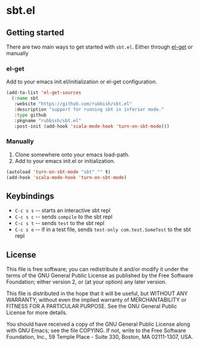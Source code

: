 # sbt.el #

## Getting started ##

There are two main ways to get started with `sbt.el`. Either through [el-get](https://github.com/dimitri/el-get) or manually

### el-get ###

Add to your emacs init.el/initialization or el-get configuration.

```lisp
(add-to-list 'el-get-sources
  (:name sbt
   :website "https://github.com/rubbish/sbt.el"
   :description "support for running sbt in inferior mode."
   :type github
   :pkgname "rubbish/sbt.el"
   :post-init (add-hook 'scala-mode-hook 'turn-on-sbt-mode)))
```

### Manually ###

  1. Clone somewhere onto your emacs load-path.
  2. Add to your emacs init.el or initialization.

```lisp
(autoload 'turn-on-sbt-mode "sbt" "" t)
(add-hook 'scala-mode-hook 'turn-on-sbt-mode)
```

## Keybindings ##

  * `C-c s s` -- starts an interactive sbt repl
  * `C-c s c` -- sends `compile` to the sbt repl
  * `C-c s t` -- sends `test` to the sbt repl
  * `C-c s o` -- if in a test file, sends `test-only com.test.SomeTest` to the sbt repl

## License ##

This file is free software; you can redistribute it and/or modify
it under the terms of the GNU General Public License as published by
the Free Software Foundation; either version 2, or (at your option)
any later version.

This file is distributed in the hope that it will be useful,
but WITHOUT ANY WARRANTY; without even the implied warranty of
MERCHANTABILITY or FITNESS FOR A PARTICULAR PURPOSE.  See the
GNU General Public License for more details.

You should have received a copy of the GNU General Public License
along with GNU Emacs; see the file COPYING.  If not, write to
the Free Software Foundation, Inc., 59 Temple Place - Suite 330,
Boston, MA 02111-1307, USA.
